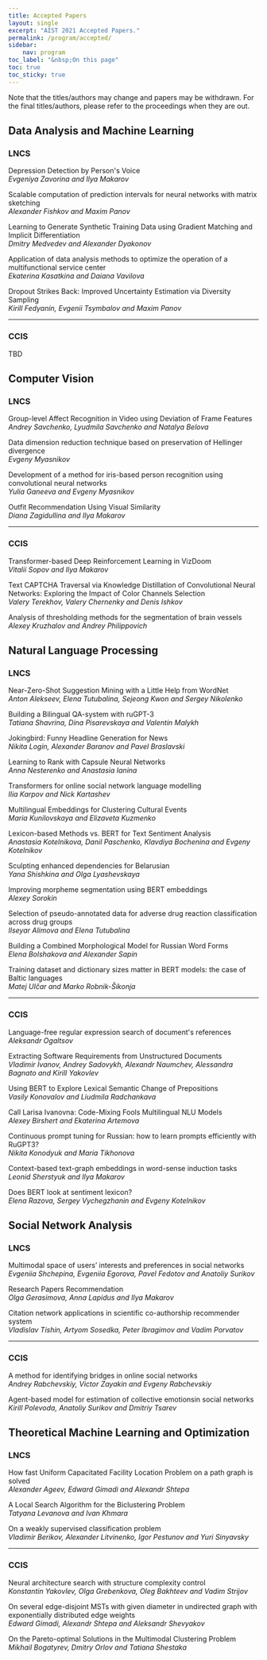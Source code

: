 ```yaml
---
title: Accepted Papers
layout: single
excerpt: "AIST 2021 Accepted Papers."
permalink: /program/accepted/
sidebar: 
    nav: program
toc_label: "&nbsp;On this page"
toc: true
toc_sticky: true
---
```


Note that the titles/authors may change and papers may be withdrawn. 
For the final titles/authors, please refer to the proceedings when they are out.


## Data Analysis and Machine Learning

### LNCS

Depression Detection by Person's Voice<br/>
<i>Evgeniya Zavorina and Ilya Makarov</i>

Scalable computation of prediction intervals for neural networks with matrix sketching<br/>
<i>Alexander Fishkov and Maxim Panov</i>

Learning to Generate Synthetic Training Data using Gradient Matching and Implicit Differentiation<br/>
<i>Dmitry Medvedev and Alexander Dyakonov</i>

Application of data analysis methods to optimize the operation of a multifunctional service center<br/>
<i>Ekaterina Kasatkina and Daiana Vavilova</i>

Dropout Strikes Back: Improved Uncertainty Estimation via Diversity Sampling<br/>
<i>Kirill Fedyanin, Evgenii Tsymbalov and Maxim Panov</i>

---------------------------------------------

### CCIS

TBD


## Computer Vision

### LNCS

Group-level Affect Recognition in Video using Deviation of Frame Features<br/>
<i>Andrey Savchenko, Lyudmila Savchenko and Natalya Belova</i>

Data dimension reduction technique based on preservation of Hellinger divergence<br/>
<i>Evgeny Myasnikov</i>

Development of a method for iris-based person recognition using convolutional  neural networks<br/>
<i>Yulia Ganeeva and Evgeny Myasnikov</i>

Outfit Recommendation Using Visual Similarity<br/>
<i>Diana Zagidullina and Ilya Makarov</i>

---------------------------------------------

### CCIS

Transformer-based Deep Reinforcement Learning in VizDoom<br/>
<i>Vitalii Sopov and Ilya Makarov</i>

Text CAPTCHA Traversal via Knowledge Distillation of Convolutional Neural Networks: Exploring the Impact of Color Channels Selection<br/>
<i>Valery Terekhov, Valery Chernenky and Denis Ishkov</i>

Analysis of thresholding methods for the segmentation of brain vessels<br/>
<i>Alexey Kruzhalov and Andrey Philippovich</i>

## Natural Language Processing

### LNCS

Near-Zero-Shot Suggestion Mining with a Little Help from WordNet<br/>
<i>Anton Alekseev, Elena Tutubalina, Sejeong Kwon and Sergey Nikolenko</i>

Building a Bilingual QA-system with ruGPT-3<br/>
<i>Tatiana Shavrina, Dina Pisarevskaya and Valentin Malykh</i>

Jokingbird: Funny Headline Generation for News<br/>
<i>Nikita Login, Alexander Baranov and Pavel Braslavski</i>

Learning to Rank with Capsule Neural Networks<br/>
<i>Anna Nesterenko and Anastasia Ianina</i>

Transformers for online social network language modelling<br/>
<i>Ilia Karpov and Nick Kartashev</i>

Multilingual Embeddings for Clustering Cultural Events<br/>
<i>Maria Kunilovskaya and Elizaveta Kuzmenko</i>

Lexicon-based Methods vs. BERT for Text Sentiment Analysis<br/>
<i>Anastasia Kotelnikova, Danil Paschenko, Klavdiya Bochenina and Evgeny Kotelnikov</i>

Sculpting enhanced dependencies for Belarusian<br/>
<i>Yana Shishkina and Olga Lyashevskaya</i>

Improving morpheme segmentation using BERT embeddings<br/>
<i>Alexey Sorokin</i>

Selection of pseudo-annotated data for adverse drug reaction classification across drug groups<br/>
<i>Ilseyar Alimova and Elena Tutubalina</i>

Building a Combined Morphological Model for Russian Word Forms<br/>
<i>Elena Bolshakova and Alexander Sapin</i>

Training dataset and dictionary sizes matter in BERT models: the case of Baltic languages<br/>
<i>Matej Ulčar and Marko Robnik-Šikonja</i>

---------------------------------------------

### CCIS

Language-free regular expression search of document's references<br/>
<i>Aleksandr Ogaltsov</i>

Extracting Software Requirements from Unstructured Documents<br/>
<i>Vladimir Ivanov, Andrey Sadovykh, Alexandr Naumchev, Alessandra Bagnato and Kirill Yakovlev</i>

Using BERT to Explore Lexical Semantic Change of Prepositions<br/>
<i>Vasily Konovalov and Liudmila Radchankava</i>

Call Larisa Ivanovna: Code-Mixing Fools Multilingual NLU Models<br/>
<i>Alexey Birshert and Ekaterina Artemova</i>

Continuous prompt tuning for Russian: how to learn prompts efficiently with RuGPT3?<br/>
<i>Nikita Konodyuk and Maria Tikhonova</i>

Context-based text-graph embeddings in word-sense induсtion tasks<br/>
<i>Leonid Sherstyuk and Ilya Makarov</i>

Does BERT look at sentiment lexicon?<br/>
<i>Elena Razova, Sergey Vychegzhanin and Evgeny Kotelnikov</i>

## Social Network Analysis

### LNCS

Multimodal space of users’ interests and preferences in social networks<br/>
<i>Evgeniia Shchepina, Evgeniia Egorova, Pavel Fedotov and Anatoliy Surikov</i>

Research Papers Recommendation<br/>
<i>Olga Gerasimova, Anna Lapidus and Ilya Makarov</i>

Citation network applications in scientific co-authorship recommender system<br/>
<i>Vladislav Tishin, Artyom Sosedka, Peter Ibragimov and Vadim Porvatov</i>

---------------------------------------------

### CCIS

A method for identifying bridges in online social networks<br/>
<i>Andrey Rabchevskiy, Victor Zayakin and Evgeny Rabchevskiy</i>

Agent-based model for estimation of collective emotionsin social networks<br/>
<i>Kirill Polevoda, Anatoliy Surikov and Dmitriy Tsarev</i>


## Theoretical Machine Learning and Optimization

### LNCS

How fast Uniform Capacitated Facility Location Problem on a path graph is solved<br/>
<i>Alexander Ageev, Edward Gimadi and Alexandr Shtepa</i>

A Local Search Algorithm for the Biclustering Problem<br/>
<i>Tatyana Levanova and Ivan Khmara</i>

On a weakly supervised classification problem<br/>
<i>Vladimir Berikov, Alexander Litvinenko, Igor Pestunov and Yuri Sinyavsky</i>

---------------------------------------------

### CCIS

Neural architecture search with structure complexity control<br/>
<i>Konstantin Yakovlev, Olga Grebenkova, Oleg Bakhteev and Vadim Strijov</i>

On several edge-disjoint MSTs with given diameter in undirected graph with exponentially distributed edge weights<br/>
<i>Edward Gimadi, Alexandr Shtepa and Aleksandr Shevyakov</i>

On the Pareto-optimal Solutions in the Multimodal Clustering Problem<br/>
<i>Mikhail Bogatyrev, Dmitry Orlov and Tatiana Shestaka</i>

